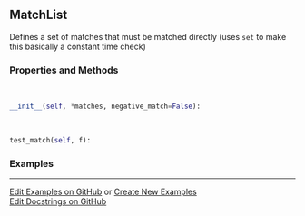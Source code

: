 ## <a id="RynLib.RynUtils.FileMatcher.MatchList">MatchList</a>
Defines a set of matches that must be matched directly (uses `set` to make this basically a constant time check)

### Properties and Methods
<a id="RynLib.RynUtils.FileMatcher.MatchList.__init__">&nbsp;</a>
```python
__init__(self, *matches, negative_match=False): 
```

<a id="RynLib.RynUtils.FileMatcher.MatchList.test_match">&nbsp;</a>
```python
test_match(self, f): 
```

### Examples


___

[Edit Examples on GitHub](https://github.com/McCoyGroup/References/edit/gh-pages/Documentation/examples/RynLib/RynUtils/FileMatcher/MatchList.md) or 
[Create New Examples](https://github.com/McCoyGroup/References/new/gh-pages/?filename=Documentation/examples/RynLib/RynUtils/FileMatcher/MatchList.md) <br/>
[Edit Docstrings on GitHub](https://github.com/McCoyGroup/RynLib/edit/master/RynUtils/FileMatcher.py?message=Update%20Docs)